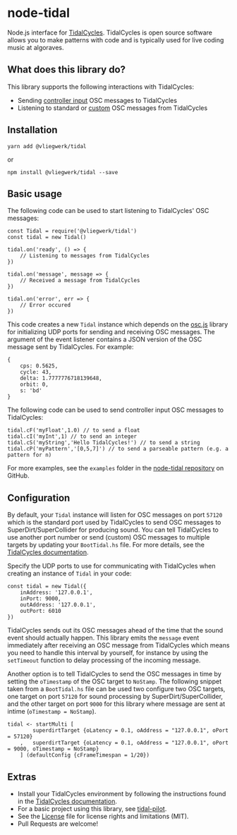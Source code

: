 # node-tidal

Node.js interface for [TidalCycles](https://tidalcycles.org). TidalCycles is open source software allows you to make patterns with code and is typically used for live coding music at algoraves.

## What does this library do?

This library supports the following interactions with TidalCycles:

-   Sending [controller input](https://tidalcycles.org/index.php/Controller_Input) OSC messages to TidalCycles
-   Listening to standard or [custom](https://tidalcycles.org/index.php/Custom_OSC) OSC messages from TidalCycles

## Installation

```
yarn add @vliegwerk/tidal
```

or

```
npm install @vliegwerk/tidal --save
```

## Basic usage

The following code can be used to start listening to TidalCycles' OSC messages:

```
const Tidal = require('@vliegwerk/tidal')
const tidal = new Tidal()

tidal.on('ready', () => {
	// Listening to messages from TidalCycles
})

tidal.on('message', message => {
	// Received a message from TidalCycles
})

tidal.on('error', err => {
	// Error occured
})
```

This code creates a new `Tidal` instance which depends on the [osc.js](https://www.npmjs.com/package/osc) library for initializing UDP ports for sending and receiving OSC messages. The argument of the event listener contains a JSON version of the OSC message sent by TidalCycles. For example:

```
{
    cps: 0.5625,
    cycle: 43,
    delta: 1.7777776718139648,
    orbit: 0,
    s: 'bd'
}
```

The following code can be used to send controller input OSC messages to TidalCycles:

```
tidal.cF('myFloat',1.0) // to send a float
tidal.cI('myInt',1) // to send an integer
tidal.cS('myString','Hello TidalCycles!') // to send a string
tidal.cP('myPattern','[0,5,7]') // to send a parseable pattern (e.g. a pattern for n)
```

For more examples, see the `examples` folder in the [node-tidal repository](https://github.com/njanssen/node-tidal/tree/master/examples) on GitHub.

## Configuration

By default, your `Tidal` instance will listen for OSC messages on port `57120` which is the standard port used by TidalCycles to send OSC messages to SuperDirt/SuperCollider for producing sound. You can tell TidalCycles to use another port number or send (custom) OSC messages to multiple targets by updating your `BootTidal.hs` file. For more details, see the [TidalCycles documentation](https://tidalcycles.org/index.php/Custom_OSC).

Specify the UDP ports to use for communicating with TidalCycles when creating an instance of `Tidal` in your code:

```
const tidal = new Tidal({
	inAddress: '127.0.0.1',
	inPort: 9000,
	outAddress: '127.0.0.1',
	outPort: 6010
})
```

TidalCycles sends out its OSC messages ahead of the time that the sound event should actually happen.
This library emits the `message` event immediately after receiving an OSC message from TidalCycles
which means you need to handle this interval by yourself, for instance by using the `setTimeout` function
to delay processing of the incoming message.

Another option is to tell TidalCycles to send the OSC messages in time by setting the `oTimestamp` of the OSC target
to `NoStamp`. The following snippet taken from a `BootTidal.hs` file can be used two configure two OSC targets,
one target on port `57120` for sound processing by SuperDirt/SuperCollider, and the other target on port `9000` for
this library where message are sent at intime (`oTimestamp = NoStamp`).

```
tidal <- startMulti [
        superdirtTarget {oLatency = 0.1, oAddress = "127.0.0.1", oPort = 57120}
    ,   superdirtTarget {oLatency = 0.1, oAddress = "127.0.0.1", oPort = 9000, oTimestamp = NoStamp}
    ] (defaultConfig {cFrameTimespan = 1/20})
```

## Extras

-   Install your TidalCycles environment by following the instructions found in the [TidalCycles documentation](https://tidalcycles.org/index.php/Installation).
-   For a basic project using this library, see [tidal-pilot](https://github.com/njanssen/tidal-pilot).
-   See the [License](LICENSE) file for license rights and limitations (MIT).
-   Pull Requests are welcome!

